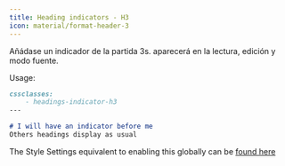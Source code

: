 ```yaml
---
title: Heading indicators - H3
icon: material/format-header-3
---
```


Añádase un indicador de la partida 3s. aparecerá en la lectura, edición y
modo fuente.

Usage:

```md
cssclasses:
    - headings-indicator-h3
---

# I will have an indicator before me
Others headings display as usual
```

The Style Settings equivalent to enabling this globally can be [found here](../../Style-Settings/Editor/Typography/headings/index.md#for-heading-3)


